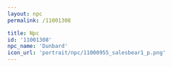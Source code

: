 ```yaml
---
layout: npc
permalink: /11001308

title: Npc
id: '11001308'
npc_name: 'Dunbard'
icon_url: 'portrait/npc/11000955_salesbear1_p.png'
---
```

